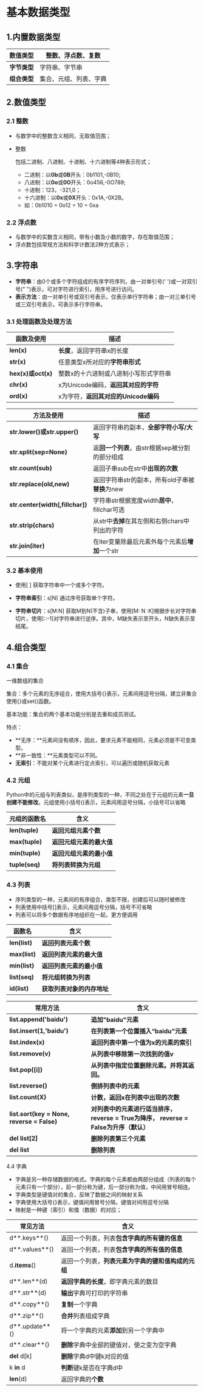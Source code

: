 # 基本数据类型

## 1.内置数据类型

| **数值类型** | 整数、浮点数、复数     |
| ------------ | ---------------------- |
| **字节类型** | 字符串、字节串         |
| **组合类型** | 集合、元组、列表、字典 |



## 2.数值类型

### 2.1 整数

- 与数学中的整数含义相同，无取值范围；

- 整数

  包括二进制、八进制、十进制、十六进制等4种表示形式；

  - 二进制：以**0b**或**0B**开头：0b1101,-0B10;
  - 八进制：以**0o**或**0O**开头：0o456,-0O789;
  - 十进制：123，-321,0；
  - 十六进制：以**0x**或**0X**开头：0x1A,-0X2B。
  - 如：0b1010 = 0o12 = 10 = 0xa

### 2.2 浮点数

- 与数学中的实数含义相同，带有小数及小数的数字，存在取值范围；
- 浮点数包括常规方法和科学计数法2种方式表示；



## 3.字符串

- **字符串**：由0个或多个字符组成的有序字符序列，由一对单引号(' ')或一对双引号(" ")表示，可对字符进行索引，用序号进行访问。
- **表示方法**：由一对单引号或双引号表示，仅表示单行字符串；由一对三单引号或三双引号表示，可表示多行字符串。

### 3.1 处理函数及处理方法

| **函数及使用**     | **描述**                              |
| ------------------ | ------------------------------------- |
| **len(x)**         | **长度**，返回字符串x的长度           |
| **str(x)**         | 任意类型x所对应的**字符串形式**       |
| **hex(x)或oct(x)** | 整数x的十六进制或八进制小写形式字符串 |
| **chr(x)**         | x为Unicode编码，**返回其对应的字符**  |
| **ord(x)**         | x为字符，**返回其对应的Unicode编码**  |

| **方法及使用**                   | **描述**                                        |
| -------------------------------- | ----------------------------------------------- |
| **str.lower()或str.upper()**     | 返回字符串的副本，**全部字符小写/大写**         |
| **str.split(sep=None)**          | 返**回一个列表**，由str根据sep被分割的部分组成  |
| **str.count(sub)**               | 返回子串sub在str中**出现的次数**                |
| **str.replace(old,new)**         | 返回字符串str的副本，所有old子串被**替换**为new |
| **str.center(width[,fillchar])** | 字符串str根据宽度width**居中**，fillchar可选    |
| **str.strip(chars)**             | 从str中**去掉**在其左侧和右侧chars中列出的字符  |
| **str.join(iter)**               | 在iter变量除最后元素外每个元素后**增加**一个str |

### 3.2 基本使用

- 使用[ ] 获取字符串中一个或多个字符。
- **字符串索引**：s[N] 通过序号获取单个字符。

- **字符串切片**：s[M:N] 获取M到N(不含)子串，使用[M: N :K]根据步长对字符串切片，使用[::-1]对字符串进行逆序。其中，M缺失表示至开头，N缺失表示至结尾。



## 4.组合类型

### 4.1 集合

一维数组的集合

集合：多个元素的无序组合，使用大括号{}表示，元素间用逗号分隔，建立非集合使用{}或set()函数。

基本功能：集合的两个基本功能分别是去重和成员测试。

特点：

- **无序：**元素间没有顺序，因此，要求元素不能相同，元素必须是不可变类型。
- **非一致性：**元素类型可以不同。
- **无索引**：不能对某个元素进行定点索引，可以遍历或随机获取元素

### 4.2 元组

Python中的元组与列表类似，是序列类型的一种，不同之处在于元组的元素**一旦创建不能修改**。元组使用小括号()表示，元素间用逗号分隔，小括号可以省略

| **元组的函数名** | **含义**                 |
| ---------------- | ------------------------ |
| **len(tuple)**   | **返回元组元素个数**     |
| **max(tuple)**   | **返回元组元素的最大值** |
| **min(tuple)**   | **返回元组元素的最小值** |
| **tuple(seq)**   | **将列表转换为元组**     |

### 4.3 列表

- 序列类型的一种，元素间的有序组合，类型不限，创建后可以随时被修改
- 列表使用中括号[]表示，元素间用逗号分隔，括号不可省略
- 列表可以将多个数据有序地组织在一起，更方便调用

| **函数名**    | **含义**                   |
| ------------- | -------------------------- |
| **len(list)** | **返回列表元素个数**       |
| **max(list)** | **返回列表元素的最大值**   |
| **min(list)** | **返回列表元素的最小值**   |
| **list(seq)** | **将元组转换为列表**       |
| **id(list)**  | **获取列表对象的内存地址** |

| **常用方法**                               | **含义**                                                     |
| ------------------------------------------ | ------------------------------------------------------------ |
| **list.append('baidu')**                   | **追加"baidu"元素**                                          |
| **list.insert(1,'baidu')**                 | **在列表第一个位置插入“baidu”元素**                          |
| **list.index(x)**                          | **返回列表中第一个值为x的元素的索引**                        |
| **list.remove(v)**                         | **从列表中移除第一次找到的值v**                              |
| **list.pop([i])**                          | **从列表中指定位置删除元素。并将其返回。**                   |
| **list.reverse()**                         | **倒排列表中的元素**                                         |
| **list.count(X)**                          | **计数，返回x在列表中出现的次数**                            |
| **list.sort(key = None, reverse = False)** | **对列表中的元素进行适当排序， reverse = True为降序， reverse = False为升序（默认）** |
| **del list[2]**                            | **删除列表第三个元素**                                       |
| **del list**                               | **删除列表**                                                 |

4.4 字典

- 字典是另一种存储数据的格式。字典的每个元素都由两部分组成（列表的每个元素只有一个部分），前一部分称为键，后一部分称为值，中间用冒号相连。
- 字典类型是键值对的集合，反映了数据之间的映射关系
- 字典使用大括号{}表示，键值间用冒号分隔，键值对间用逗号分隔
- 映射是一种键（索引）和值（数据）的对应；

| **常见方法**   | **含义**                                             |
| -------------- | ---------------------------------------------------- |
| d**.keys**()   | 返回一个列表，列表**包含字典的所有键的信息**         |
| d**.values**() | 返回一个列表，列表**包含字典的所有****值****的信息** |
| d.**items**()  | 返回一个列表，**列表元素为字典的键和值构成的元组**   |
| d**.len**(d)   | **返回字典的长度**，即字典元素的数目                 |
| d**.str**(d)   | **输出**字典可打印的字符串                           |
| d**.copy**()   | **复制**一个字典                                     |
| d**.zip**()    | **合并**列表组成字典                                 |
| d**.update**() | 将一个字典的元素**添加**到另一个字典中               |
| d**.clear**()  | **删除**字典中全部的键值对，使之变为空字典           |
| **del** d[k]   | **删除**字典d中键k对应的值                           |
| k **in** d     | **判断**键k是否在字典d中                             |
| **len**(d)     | 返回字典的**个数**                                   |